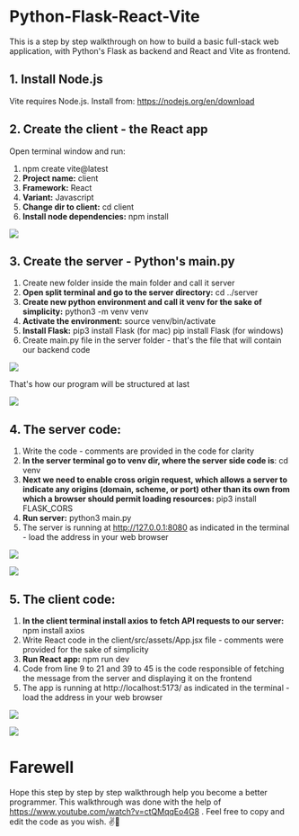 # Python-Flask-React-Vite

This is a step by step walkthrough on how to build a basic full-stack web application, with Python's Flask as backend and React and Vite as frontend.

## 1. Install Node.js

Vite requires Node.js. Install from: https://nodejs.org/en/download

## 2. Create the client - the React app

Open terminal window and run:

1. npm create vite@latest
2. **Project name:** client
3. **Framework:** React
4. **Variant:** Javascript
5. **Change dir to client:** cd client 
6. **Install node dependencies:** npm install

![](screenshots/screenshot01.png)

## 3. Create the server - Python's main.py

1. Create new folder inside the main folder and call it server
2. **Open split terminal and go to the server directory:** cd  ../server
3. **Create new python environment and call it venv for the sake of simplicity:** python3 -m venv venv
4. **Activate the environment:** source venv/bin/activate
5. **Install Flask:** pip3 install Flask (for mac) pip install Flask (for windows)
6. Create main.py file in the server folder - that's the file that will contain our backend code

![](screenshots/screenshot02.png)

That's how our program will be structured at last

![](screenshots/screenshot03.png)

## 4. The server code:

1. Write the code - comments are provided in the code for clarity
2. **In the server terminal go to venv dir, where the server side code is**: cd venv
3. **Next we need to enable cross origin request, which allows a server to indicate any origins (domain, scheme, or port) other than its own from which a browser should permit loading resources:** pip3 install FLASK_CORS
4. **Run server:** python3 main.py
5. The server is running at http://127.0.0.1:8080 as indicated in the terminal - load the address in your web browser

![](screenshots/screenshot04.png)

![](screenshots/screenshot05.png)

## 5. The client code:

1. **In the client terminal install axios to fetch API requests to our server:** npm install axios
2. Write React code in the client/src/assets/App.jsx file - comments were provided for the sake of simplicity
3. **Run React app:** npm run dev
4. Code from line 9 to 21 and 39 to 45 is the code responsible of fetching the message from the server and displaying it on the frontend
5. The app is running at http://localhost:5173/ as indicated in the terminal - load the address in your web browser

![](screenshots/screenshot06.png)

![](screenshots/screenshot07.png)

# Farewell

Hope this step by step by step walkthrough help you become a better programmer. This walkthrough was done with the help of https://www.youtube.com/watch?v=ctQMqqEo4G8 . Feel free to copy and edit the code as you wish. ✌️👾 
